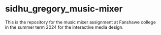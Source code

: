# sidhu_gregory_music-mixer
This is the repository for the music mixer assignment at Fanshawe college in the summer term 2024 for the interactive media design.
